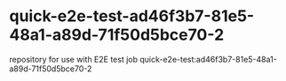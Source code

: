 # quick-e2e-test-ad46f3b7-81e5-48a1-a89d-71f50d5bce70-2
repository for use with E2E test job quick-e2e-test:ad46f3b7-81e5-48a1-a89d-71f50d5bce70-2
